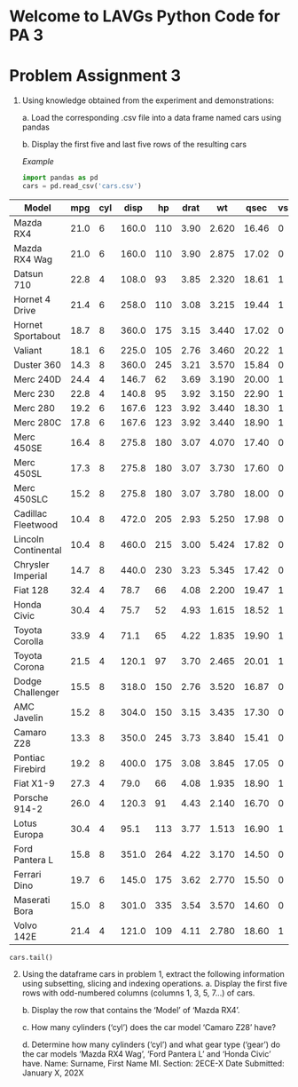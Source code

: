 # Welcome to LAVGs Python Code for PA 3

# Problem Assignment 3

1. Using knowledge obtained from the experiment and demonstrations:

    a. Load the corresponding .csv file into a data frame named cars using pandas
   
    b. Display the first five and last five rows of the resulting cars

   *Example*

   ``` python 
   import pandas as pd
   cars = pd.read_csv('cars.csv')
   ```
| Model               | mpg  | cyl | disp  | hp  | drat | wt    | qsec  | vs | am | gear | carb |
|---------------------|------|-----|-------|-----|------|-------|-------|----|----|------|------|
| Mazda RX4           | 21.0 | 6   | 160.0 | 110 | 3.90 | 2.620 | 16.46 | 0  | 1  | 4    | 4    |
| Mazda RX4 Wag       | 21.0 | 6   | 160.0 | 110 | 3.90 | 2.875 | 17.02 | 0  | 1  | 4    | 4    |
| Datsun 710          | 22.8 | 4   | 108.0 | 93  | 3.85 | 2.320 | 18.61 | 1  | 1  | 4    | 1    |
| Hornet 4 Drive      | 21.4 | 6   | 258.0 | 110 | 3.08 | 3.215 | 19.44 | 1  | 0  | 3    | 1    |
| Hornet Sportabout   | 18.7 | 8   | 360.0 | 175 | 3.15 | 3.440 | 17.02 | 0  | 0  | 3    | 2    |
| Valiant             | 18.1 | 6   | 225.0 | 105 | 2.76 | 3.460 | 20.22 | 1  | 0  | 3    | 1    |
| Duster 360          | 14.3 | 8   | 360.0 | 245 | 3.21 | 3.570 | 15.84 | 0  | 0  | 3    | 4    |
| Merc 240D           | 24.4 | 4   | 146.7 | 62  | 3.69 | 3.190 | 20.00 | 1  | 0  | 4    | 2    |
| Merc 230            | 22.8 | 4   | 140.8 | 95  | 3.92 | 3.150 | 22.90 | 1  | 0  | 4    | 2    |
| Merc 280            | 19.2 | 6   | 167.6 | 123 | 3.92 | 3.440 | 18.30 | 1  | 0  | 4    | 4    |
| Merc 280C           | 17.8 | 6   | 167.6 | 123 | 3.92 | 3.440 | 18.90 | 1  | 0  | 4    | 4    |
| Merc 450SE          | 16.4 | 8   | 275.8 | 180 | 3.07 | 4.070 | 17.40 | 0  | 0  | 3    | 3    |
| Merc 450SL          | 17.3 | 8   | 275.8 | 180 | 3.07 | 3.730 | 17.60 | 0  | 0  | 3    | 3    |
| Merc 450SLC         | 15.2 | 8   | 275.8 | 180 | 3.07 | 3.780 | 18.00 | 0  | 0  | 3    | 3    |
| Cadillac Fleetwood  | 10.4 | 8   | 472.0 | 205 | 2.93 | 5.250 | 17.98 | 0  | 0  | 3    | 4    |
| Lincoln Continental | 10.4 | 8   | 460.0 | 215 | 3.00 | 5.424 | 17.82 | 0  | 0  | 3    | 4    |
| Chrysler Imperial   | 14.7 | 8   | 440.0 | 230 | 3.23 | 5.345 | 17.42 | 0  | 0  | 3    | 4    |
| Fiat 128            | 32.4 | 4   | 78.7  | 66  | 4.08 | 2.200 | 19.47 | 1  | 1  | 4    | 1    |
| Honda Civic         | 30.4 | 4   | 75.7  | 52  | 4.93 | 1.615 | 18.52 | 1  | 1  | 4    | 2    |
| Toyota Corolla      | 33.9 | 4   | 71.1  | 65  | 4.22 | 1.835 | 19.90 | 1  | 1  | 4    | 1    |
| Toyota Corona       | 21.5 | 4   | 120.1 | 97  | 3.70 | 2.465 | 20.01 | 1  | 0  | 3    | 1    |
| Dodge Challenger    | 15.5 | 8   | 318.0 | 150 | 2.76 | 3.520 | 16.87 | 0  | 0  | 3    | 2    |
| AMC Javelin         | 15.2 | 8   | 304.0 | 150 | 3.15 | 3.435 | 17.30 | 0  | 0  | 3    | 2    |
| Camaro Z28          | 13.3 | 8   | 350.0 | 245 | 3.73 | 3.840 | 15.41 | 0  | 0  | 3    | 4    |
| Pontiac Firebird    | 19.2 | 8   | 400.0 | 175 | 3.08 | 3.845 | 17.05 | 0  | 0  | 3    | 2    |
| Fiat X1-9           | 27.3 | 4   | 79.0  | 66  | 4.08 | 1.935 | 18.90 | 1  | 1  | 4    | 1    |
| Porsche 914-2       | 26.0 | 4   | 120.3 | 91  | 4.43 | 2.140 | 16.70 | 0  | 1  | 5    | 2    |
| Lotus Europa        | 30.4 | 4   | 95.1  | 113 | 3.77 | 1.513 | 16.90 | 1  | 1  | 5    | 2    |
| Ford Pantera L      | 15.8 | 8   | 351.0 | 264 | 4.22 | 3.170 | 14.50 | 0  | 1  | 5    | 4    |
| Ferrari Dino        | 19.7 | 6   | 145.0 | 175 | 3.62 | 2.770 | 15.50 | 0  | 1  | 5    | 6    |
| Maserati Bora       | 15.0 | 8   | 301.0 | 335 | 3.54 | 3.570 | 14.60 | 0  | 1  | 5    | 8    |
| Volvo 142E          | 21.4 | 4   | 121.0 | 109 | 4.11 | 2.780 | 18.60 | 1  | 1  | 4    | 2    |

   ```
   cars.tail()
  ```


2. Using the dataframe cars in problem 1, extract the following information using subsetting, slicing and
indexing operations.
    a. Display the first five rows with odd-numbered columns (columns 1, 3, 5, 7...) of cars.
   
    b. Display the row that contains the ‘Model’ of ‘Mazda RX4’.
   
    c. How many cylinders (‘cyl’) does the car model ‘Camaro Z28’ have?
   
    d. Determine how many cylinders (‘cyl’) and what gear type (‘gear’) do the car models ‘Mazda RX4
            Wag’, ‘Ford Pantera L’ and ‘Honda Civic’ have.
                Name: Surname, First Name MI.
                    Section: 2ECE-X Date Submitted: January X, 202X

